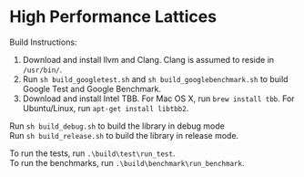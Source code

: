 # High Performance Lattices
Build Instructions:

1. Download and install llvm and Clang. Clang is assumed to reside in `/usr/bin/`.
2. Run `sh build_googletest.sh` and `sh build_googlebenchmark.sh` to build Google Test and Google Benchmark.
3. Download and install Intel TBB. For Mac OS X, run `brew install tbb`. For Ubuntu/Linux, run `apt-get install libtbb2`.

Run `sh build_debug.sh` to build the library in debug mode<br />
Run `sh build_release.sh` to build the library in release mode.

To run the tests, run `.\build\test\run_test`.<br />
To run the benchmarks, run `.\build\benchmark\run_benchmark`.
